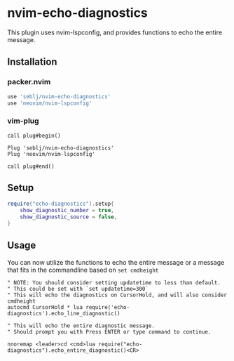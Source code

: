 # nvim-echo-diagnostics

This plugin uses nvim-lspconfig, and provides functions to echo the entire message.

## Installation

### packer.nvim

```Lua
use 'seblj/nvim-echo-diagnostics'
use 'neovim/nvim-lspconfig'
```

### vim-plug

```Vim
call plug#begin()

Plug 'seblj/nvim-echo-diagnostics'
Plug 'neovim/nvim-lspconfig'

call plug#end()
```

## Setup

```Lua
require("echo-diagnostics").setup{
    show_diagnostic_number = true,
    show_diagnostic_source = false,
}
```

## Usage

You can now utilize the functions to echo the entire message or a message that fits in the commandline based on `set cmdheight`

```Vim
" NOTE: You should consider setting updatetime to less than default.
" This could be set with `set updatetime=300`
" This will echo the diagnostics on CursorHold, and will also consider cmdheight
autocmd CursorHold * lua require('echo-diagnostics').echo_line_diagnostic()

" This will echo the entire diagnostic message.
" Should prompt you with Press ENTER or type command to continue.

nnoremap <leader>cd <cmd>lua require("echo-diagnostics").echo_entire_diagnostic()<CR>
```
